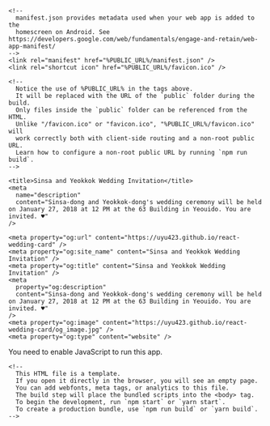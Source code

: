 <!DOCTYPE html>
<html lang="en">
  <head>
    <meta charset="utf-8" />
    <meta
      name="viewport"
      content="user-scalable=no, initial-scale=1.0, maximum-scale=1.0, minimum-scale=1.0, width=device-width, target-densitydpi=medium-dpi"
    />
    <meta name="theme-color" content="#222" />

    <!--
      manifest.json provides metadata used when your web app is added to the
      homescreen on Android. See https://developers.google.com/web/fundamentals/engage-and-retain/web-app-manifest/
    -->
    <link rel="manifest" href="%PUBLIC_URL%/manifest.json" />
    <link rel="shortcut icon" href="%PUBLIC_URL%/favicon.ico" />

    <!--
      Notice the use of %PUBLIC_URL% in the tags above.
      It will be replaced with the URL of the `public` folder during the build.
      Only files inside the `public` folder can be referenced from the HTML.
      Unlike "/favicon.ico" or "favicon.ico", "%PUBLIC_URL%/favicon.ico" will
      work correctly both with client-side routing and a non-root public URL.
      Learn how to configure a non-root public URL by running `npm run build`.
    -->

    <title>Sinsa and Yeokkok Wedding Invitation</title>
    <meta
      name="description"
      content="Sinsa-dong and Yeokkok-dong's wedding ceremony will be held on January 27, 2018 at 12 PM at the 63 Building in Yeouido. You are invited. ♥"
    />

    <meta property="og:url" content="https://uyu423.github.io/react-wedding-card" />
    <meta property="og:site_name" content="Sinsa and Yeokkok Wedding Invitation" />
    <meta property="og:title" content="Sinsa and Yeokkok Wedding Invitation" />
    <meta
      property="og:description"
      content="Sinsa-dong and Yeokkok-dong's wedding ceremony will be held on January 27, 2018 at 12 PM at the 63 Building in Yeouido. You are invited. ♥"
    />
    <meta property="og:image" content="https://uyu423.github.io/react-wedding-card/og_image.jpg" />
    <meta property="og:type" content="website" />
  </head>

  <body>
    <noscript>You need to enable JavaScript to run this app.</noscript>
    <div id="root"></div>

    <!--
      This HTML file is a template.
      If you open it directly in the browser, you will see an empty page.
      You can add webfonts, meta tags, or analytics to this file.
      The build step will place the bundled scripts into the <body> tag.
      To begin the development, run `npm start` or `yarn start`.
      To create a production bundle, use `npm run build` or `yarn build`.
    -->
  </body>
</html>
